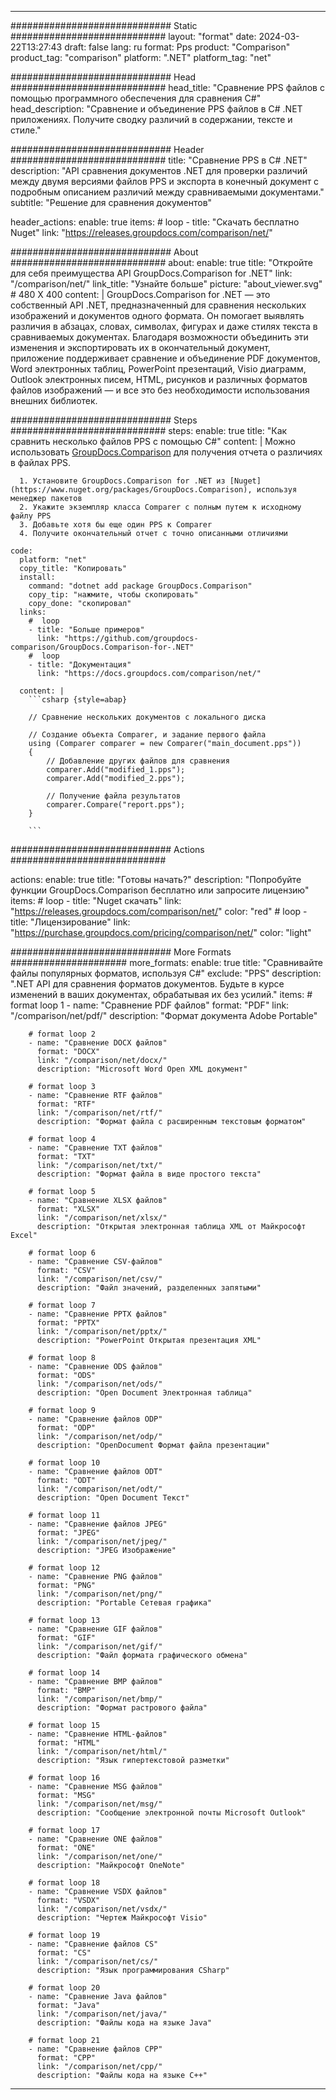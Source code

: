 
---
############################# Static ############################
layout: "format"
date:  2024-03-22T13:27:43
draft: false
lang: ru
format: Pps
product: "Comparison"
product_tag: "comparison"
platform: ".NET"
platform_tag: "net"

############################# Head ############################
head_title: "Сравнение PPS файлов с помощью программного обеспечения для сравнения C#"
head_description: "Сравнение и объединение PPS файлов в C# .NET приложениях. Получите сводку различий в содержании, тексте и стиле."

############################# Header ############################
title: "Сравнение PPS в C# .NET" 
description: "API сравнения документов .NET для проверки различий между двумя версиями файлов PPS и экспорта в конечный документ с подробным описанием различий между сравниваемыми документами."
subtitle: "Решение для сравнения документов" 

header_actions:
  enable: true
  items:
    #  loop
    - title: "Скачать бесплатно Nuget"
      link: "https://releases.groupdocs.com/comparison/net/"
      
############################# About ############################
about:
    enable: true
    title: "Откройте для себя преимущества API GroupDocs.Comparison for .NET"
    link: "/comparison/net/"
    link_title: "Узнайте больше"
    picture: "about_viewer.svg" # 480 X 400
    content: |
       GroupDocs.Comparison for .NET — это собственный API .NET, предназначенный для сравнения нескольких изображений и документов одного формата. Он помогает выявлять различия в абзацах, словах, символах, фигурах и даже стилях текста в сравниваемых документах. Благодаря возможности объединить эти изменения и экспортировать их в окончательный документ, приложение поддерживает сравнение и объединение PDF документов, Word электронных таблиц, PowerPoint презентаций, Visio диаграмм, Outlook электронных писем, HTML, рисунков и различных форматов файлов изображений — и все это без необходимости использования внешних библиотек.

############################# Steps ############################
steps:
    enable: true
    title: "Как сравнить несколько файлов PPS с помощью C#"
    content: |
      Можно использовать [GroupDocs.Comparison](https://products.groupdocs.com/comparison/net/) для получения отчета о различиях в файлах PPS.
      
      1. Установите GroupDocs.Comparison for .NET из [Nuget](https://www.nuget.org/packages/GroupDocs.Comparison), используя менеджер пакетов
      2. Укажите экземпляр класса Comparer с полным путем к исходному файлу PPS
      3. Добавьте хотя бы еще один PPS к Comparer
      4. Получите окончательный отчет с точно описанными отличиями
   
    code:
      platform: "net"
      copy_title: "Копировать"
      install:
        command: "dotnet add package GroupDocs.Comparison"
        copy_tip: "нажмите, чтобы скопировать"
        copy_done: "скопировал"
      links:
        #  loop
        - title: "Больше примеров"
          link: "https://github.com/groupdocs-comparison/GroupDocs.Comparison-for-.NET"
        #  loop
        - title: "Документация"
          link: "https://docs.groupdocs.com/comparison/net/"
          
      content: |
        ```csharp {style=abap}

        // Сравнение нескольких документов с локального диска

        // Создание объекта Comparer, и задание первого файла
        using (Comparer comparer = new Comparer("main_document.pps"))
        {
            // Добавление других файлов для сравнения
        	comparer.Add("modified_1.pps");
            comparer.Add("modified_2.pps");

            // Получение файла результатов
            comparer.Compare("report.pps"); 
        }
        
        ```            

############################# Actions ############################

actions:
  enable: true
  title: "Готовы начать?"
  description: "Попробуйте функции GroupDocs.Comparison бесплатно или запросите лицензию"
  items:
    #  loop
    - title: "Nuget скачать"
      link: "https://releases.groupdocs.com/comparison/net/"
      color: "red"
        #  loop
    - title: "Лицензирование"
      link: "https://purchase.groupdocs.com/pricing/comparison/net/"
      color: "light"


############################# More Formats #####################
more_formats:
    enable: true
    title: "Сравнивайте файлы популярных форматов, используя C#"
    exclude: "PPS"
    description: ".NET API для сравнения форматов документов. Будьте в курсе изменений в ваших документах, обрабатывая их без усилий."
    items: 
        # format loop 1
        - name: "Сравнение PDF файлов"
          format: "PDF"
          link: "/comparison/net/pdf/"
          description: "Формат документа Adobe Portable"

        # format loop 2
        - name: "Сравнение DOCX файлов"
          format: "DOCX"
          link: "/comparison/net/docx/"
          description: "Microsoft Word Open XML документ"

        # format loop 3
        - name: "Сравнение RTF файлов"
          format: "RTF"
          link: "/comparison/net/rtf/"
          description: "Формат файла с расширенным текстовым форматом"

        # format loop 4
        - name: "Сравнение TXT файлов"
          format: "TXT"
          link: "/comparison/net/txt/"
          description: "Формат файла в виде простого текста"

        # format loop 5
        - name: "Сравнение XLSX файлов"
          format: "XLSX"
          link: "/comparison/net/xlsx/"
          description: "Открытая электронная таблица XML от Майкрософт Excel"

        # format loop 6
        - name: "Сравнение CSV-файлов"
          format: "CSV"
          link: "/comparison/net/csv/"
          description: "Файл значений, разделенных запятыми"

        # format loop 7
        - name: "Сравнение PPTX файлов"
          format: "PPTX"
          link: "/comparison/net/pptx/"
          description: "PowerPoint Открытая презентация XML"

        # format loop 8
        - name: "Сравнение ODS файлов"
          format: "ODS"
          link: "/comparison/net/ods/"
          description: "Open Document Электронная таблица"

        # format loop 9
        - name: "Сравнение файлов ODP"
          format: "ODP"
          link: "/comparison/net/odp/"
          description: "OpenDocument Формат файла презентации"

        # format loop 10
        - name: "Сравнение файлов ODT"
          format: "ODT"
          link: "/comparison/net/odt/"
          description: "Open Document Текст"

        # format loop 11
        - name: "Сравнение файлов JPEG"
          format: "JPEG"
          link: "/comparison/net/jpeg/"
          description: "JPEG Изображение"

        # format loop 12
        - name: "Сравнение PNG файлов"
          format: "PNG"
          link: "/comparison/net/png/"
          description: "Portable Сетевая графика"

        # format loop 13
        - name: "Сравнение GIF файлов"
          format: "GIF"
          link: "/comparison/net/gif/"
          description: "Файл формата графического обмена"

        # format loop 14
        - name: "Сравнение BMP файлов"
          format: "BMP"
          link: "/comparison/net/bmp/"
          description: "Формат растрового файла"

        # format loop 15
        - name: "Сравнение HTML-файлов"
          format: "HTML"
          link: "/comparison/net/html/"
          description: "Язык гипертекстовой разметки"

        # format loop 16
        - name: "Сравнение MSG файлов"
          format: "MSG"
          link: "/comparison/net/msg/"
          description: "Сообщение электронной почты Microsoft Outlook"

        # format loop 17
        - name: "Сравнение ONE файлов"
          format: "ONE"
          link: "/comparison/net/one/"
          description: "Майкрософт OneNote"

        # format loop 18
        - name: "Сравнение VSDX файлов"
          format: "VSDX"
          link: "/comparison/net/vsdx/"
          description: "Чертеж Майкрософт Visio"

        # format loop 19
        - name: "Сравнение файлов CS"
          format: "CS"
          link: "/comparison/net/cs/"
          description: "Язык программирования CSharp"

        # format loop 20
        - name: "Сравнение Java файлов"
          format: "Java"
          link: "/comparison/net/java/"
          description: "Файлы кода на языке Java"
          
        # format loop 21
        - name: "Сравнение файлов CPP"
          format: "CPP"
          link: "/comparison/net/cpp/"
          description: "Файлы кода на языке C++"
---